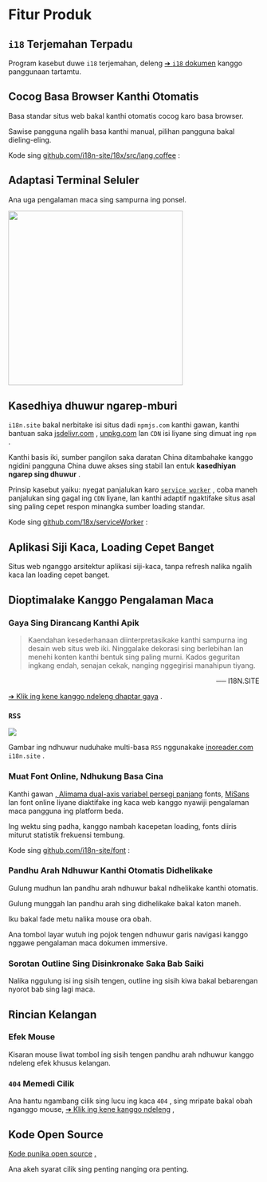 # Fitur Produk

## `i18` Terjemahan Terpadu

Program kasebut duwe `i18` terjemahan, deleng [➔ `i18` dokumen](/i18) kanggo panggunaan tartamtu.

## Cocog Basa Browser Kanthi Otomatis

Basa standar situs web bakal kanthi otomatis cocog karo basa browser.

Sawise pangguna ngalih basa kanthi manual, pilihan pangguna bakal dieling-eling.

Kode sing [github.com/i18n-site/18x/src/lang.coffee](https://github.com/i18n-site/18x/blob/main/src/lang.coffee) :

## Adaptasi Terminal Seluler

Ana uga pengalaman maca sing sampurna ing ponsel.

<img src="//p.3ti.site/1721379497.avif" width="350px">

## <a rel=id href="#ha" id="ha"></a> Kasedhiya dhuwur ngarep-mburi

`i18n.site` bakal nerbitake isi situs dadi `npmjs.com` kanthi gawan, kanthi bantuan saka [jsdelivr.com](//jsdelivr.com) , [unpkg.com](//unpkg.com) lan `CDN` isi liyane sing dimuat ing `npm` .

Kanthi basis iki, sumber pangilon saka daratan China ditambahake kanggo ngidini pangguna China duwe akses sing stabil lan entuk **kasedhiyan ngarep sing dhuwur** .

Prinsip kasebut yaiku: nyegat panjalukan karo [`service worker`](https://developer.mozilla.org/docs/Web/API/Service_Worker_API) , coba maneh panjalukan sing gagal ing `CDN` liyane, lan kanthi adaptif ngaktifake situs asal sing paling cepet respon minangka sumber loading standar.

Kode sing [github.com/18x/serviceWorker](https://github.com/i18n-site/18x/tree/main/serviceWorker) :

## Aplikasi Siji Kaca, Loading Cepet Banget

Situs web nganggo arsitektur aplikasi siji-kaca, tanpa refresh nalika ngalih kaca lan loading cepet banget.

## Dioptimalake Kanggo Pengalaman Maca

### Gaya Sing Dirancang Kanthi Apik

> Kaendahan kesederhanaan diinterpretasikake kanthi sampurna ing desain web situs web iki.
> Ninggalake dekorasi sing berlebihan lan menehi konten kanthi bentuk sing paling murni.
> Kados geguritan ingkang endah, senajan cekak, nanging nggegirisi manahipun tiyang.

<p style="text-align:right">── I18N.SITE</p>

[➔ Klik ing kene kanggo ndeleng dhaptar gaya](/i18n.site/md/styl) .

### `RSS`

![](//p.3ti.site/1725541085.avif)

Gambar ing ndhuwur nuduhake multi-basa `RSS` nggunakake [inoreader.com](//inoreader.com) `i18n.site` .

### Muat Font Online, Ndhukung Basa Cina

Kanthi gawan [, Alimama dual-axis variabel persegi panjang](https://www.iconfont.cn/fonts/detail?cnid=pOvFIr086ADR) fonts, [MiSans](https://hyperos.mi.com/font/zh/download/) lan font online liyane diaktifake ing kaca web kanggo nyawiji pengalaman maca pangguna ing platform beda.

Ing wektu sing padha, kanggo nambah kacepetan loading, fonts diiris miturut statistik frekuensi tembung.

Kode sing [github.com/i18n-site/font](https://github.com/i18n-site/font) :

### Pandhu Arah Ndhuwur Kanthi Otomatis Didhelikake

Gulung mudhun lan pandhu arah ndhuwur bakal ndhelikake kanthi otomatis.

Gulung munggah lan pandhu arah sing didhelikake bakal katon maneh.

Iku bakal fade metu nalika mouse ora obah.

Ana tombol layar wutuh ing pojok tengen ndhuwur garis navigasi kanggo nggawe pengalaman maca dokumen immersive.

### Sorotan Outline Sing Disinkronake Saka Bab Saiki

Nalika nggulung isi ing sisih tengen, outline ing sisih kiwa bakal bebarengan nyorot bab sing lagi maca.

## Rincian Kelangan

### Efek Mouse

Kisaran mouse liwat tombol ing sisih tengen pandhu arah ndhuwur kanggo ndeleng efek khusus kelangan.

### `404` Memedi Cilik

Ana hantu ngambang cilik sing lucu ing kaca `404` , sing mripate bakal obah nganggo mouse, [➔ Klik ing kene kanggo ndeleng](/404) ,

## Kode Open Source

[Kode punika open source](/i18n.site/c/src) [.](//groups.google.com/u/2/g/i18n-site)

Ana akeh syarat cilik sing penting nanging ora penting.
